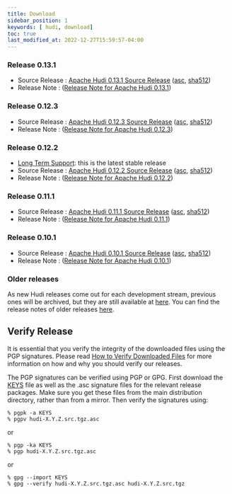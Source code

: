 ```yaml
---
title: Download
sidebar_position: 1
keywords: [ hudi, download]
toc: true
last_modified_at: 2022-12-27T15:59:57-04:00
---
```


### Release 0.13.1
* Source Release : [Apache Hudi 0.13.1 Source Release](https://www.apache.org/dyn/closer.lua/hudi/0.13.1/hudi-0.13.1.src.tgz) ([asc](https://downloads.apache.org/hudi/0.13.1/hudi-0.13.1.src.tgz.asc), [sha512](https://downloads.apache.org/hudi/0.13.1/hudi-0.13.1.src.tgz.sha512))
* Release Note : ([Release Note for Apache Hudi 0.13.1](/releases/release-0.13.1))

### Release 0.12.3
* Source Release : [Apache Hudi 0.12.3 Source Release](https://www.apache.org/dyn/closer.lua/hudi/0.12.3/hudi-0.12.3.src.tgz) ([asc](https://downloads.apache.org/hudi/0.12.3/hudi-0.12.3.src.tgz.asc), [sha512](https://downloads.apache.org/hudi/0.12.3/hudi-0.12.3.src.tgz.sha512))
* Release Note : ([Release Note for Apache Hudi 0.12.3](/releases/release-0.12.3))

### Release 0.12.2
* [Long Term Support](/releases/release-0.12.2#long-term-support): this is the latest stable release
* Source Release : [Apache Hudi 0.12.2 Source Release](https://www.apache.org/dyn/closer.lua/hudi/0.12.2/hudi-0.12.2.src.tgz) ([asc](https://downloads.apache.org/hudi/0.12.2/hudi-0.12.2.src.tgz.asc), [sha512](https://downloads.apache.org/hudi/0.12.2/hudi-0.12.2.src.tgz.sha512))
* Release Note : ([Release Note for Apache Hudi 0.12.2](/releases/release-0.12.2))

### Release 0.11.1
* Source Release : [Apache Hudi 0.11.1 Source Release](https://www.apache.org/dyn/closer.lua/hudi/0.11.1/hudi-0.11.1.src.tgz) ([asc](https://downloads.apache.org/hudi/0.11.1/hudi-0.11.1.src.tgz.asc), [sha512](https://downloads.apache.org/hudi/0.11.1/hudi-0.11.1.src.tgz.sha512))
* Release Note : ([Release Note for Apache Hudi 0.11.1](/releases/release-0.11.1))

### Release 0.10.1
* Source Release : [Apache Hudi 0.10.1 Source Release](https://www.apache.org/dyn/closer.lua/hudi/0.10.1/hudi-0.10.1.src.tgz) ([asc](https://downloads.apache.org/hudi/0.10.1/hudi-0.10.1.src.tgz.asc), [sha512](https://downloads.apache.org/hudi/0.10.1/hudi-0.10.1.src.tgz.sha512))
* Release Note : ([Release Note for Apache Hudi 0.10.1](/releases/release-0.10.1))

### Older releases
As new Hudi releases come out for each development stream, previous ones will be archived, but they are still available
at [here](https://archive.apache.org/dist/hudi/). You can find the release notes of older releases [here](/releases/older-releases).

## Verify Release

It is essential that you verify the integrity of the downloaded files using the PGP signatures. Please read [How to Verify Downloaded Files](https://www.apache.org/info/verification.html)
for more information on how and why you should verify our releases.

The PGP signatures can be verified using PGP or GPG. First download the [KEYS](https://downloads.apache.org/hudi/KEYS) file as well as the
.asc signature files for the relevant release packages. Make sure you get these files from the main distribution directory, rather than from
a mirror. Then verify the signatures using:

```
% pgpk -a KEYS
% pgpv hudi-X.Y.Z.src.tgz.asc
```

or

```
% pgp -ka KEYS
% pgp hudi-X.Y.Z.src.tgz.asc
```

or

```
% gpg --import KEYS
% gpg --verify hudi-X.Y.Z.src.tgz.asc hudi-X.Y.Z.src.tgz
```